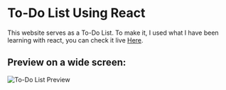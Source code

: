 # To-Do List Using React

This website serves as a To-Do List. To make it, I used what I have been learning with react, you can check it live [Here](https://matcalixto.github.io/To-Do-List-React/).

## Preview on a wide screen:
![To-Do List Preview](https://cdn.discordapp.com/attachments/814863283072925746/968307915398217738/unknown.png)
